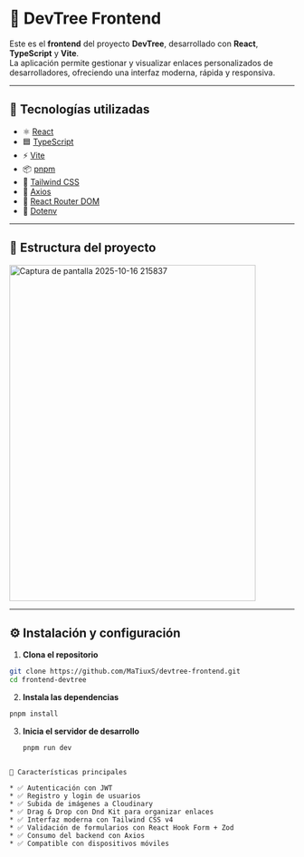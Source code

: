# 🌿 DevTree Frontend

Este es el **frontend** del proyecto **DevTree**, desarrollado con **React**, **TypeScript** y **Vite**.  
La aplicación permite gestionar y visualizar enlaces personalizados de desarrolladores, ofreciendo una interfaz moderna, rápida y responsiva.

---

## 🚀 Tecnologías utilizadas

- ⚛️ [React](https://react.dev/)
- 🟦 [TypeScript](https://www.typescriptlang.org/)
- ⚡ [Vite](https://vitejs.dev/)
- 📦 [pnpm](https://pnpm.io/)
- 🎨 [Tailwind CSS](https://tailwindcss.com/)
- 🔗 [Axios](https://axios-http.com/)
- 🧭 [React Router DOM](https://reactrouter.com/)
- 🔐 [Dotenv](https://github.com/motdotla/dotenv)

---

## 📁 Estructura del proyecto

<img width="435" height="593" alt="Captura de pantalla 2025-10-16 215837" src="https://github.com/user-attachments/assets/02376a75-5338-46fd-a8a6-8b89fea1f627" />


---

## ⚙️ Instalación y configuración

1. **Clona el repositorio**
  ```bash
  git clone https://github.com/MaTiuxS/devtree-frontend.git
  cd frontend-devtree
  ```
2. **Instala las dependencias**
  ```bash
  pnpm install
  ```
3. **Inicia el servidor de desarrollo**
   ```bash
   pnpm run dev
  ```

🎨 Características principales

* ✅ Autenticación con JWT
* ✅ Registro y login de usuarios
* ✅ Subida de imágenes a Cloudinary
* ✅ Drag & Drop con Dnd Kit para organizar enlaces
* ✅ Interfaz moderna con Tailwind CSS v4
* ✅ Validación de formularios con React Hook Form + Zod
* ✅ Consumo del backend con Axios
* ✅ Compatible con dispositivos móviles
